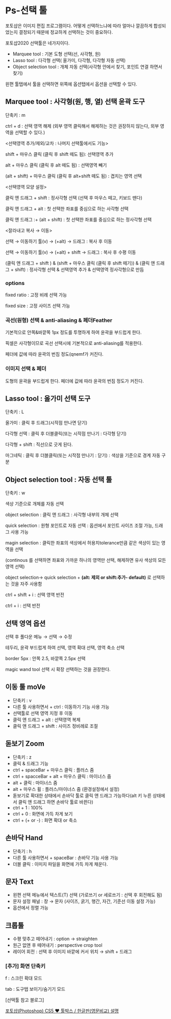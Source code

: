 # Ps-선택 툴

포토샵은 이미지 편집 프로그램이다. 어떻게 선택하느냐에 따라 얼마나 깔끔하게 합성되었는지 결정되기 때문에 정교하게 선택하는 것이 중요하다. 

포토샵2020 선택툴은 네가지이다.

- Marquee tool : 기본 도형 선택(선, 사각형, 원)
- Lasso tool : 다각형 선택( 올가미, 다각형, 다각형 자동 선택)
- Object selection tool : 개체 자동 선택(사각형 안에서 찾기, 포인트 연결 하면서 찾기)


왼편 툴탭에서 툴을 선택하면 위쪽에 옵션탭에서 옵션을 선택할 수 있다. 

## Marquee tool : 사각형(원, 행, 열) 선택 윤곽 도구

단축키 : m

ctrl + d : 선택 영역 해제 (외부 영역 클릭해서 해제하는 것은 권장하지 않는다, 외부 영역을 선택할 수 있다.)

<선택영역 추가/제외/교차 : 나머지 선택툴에서도 기능>

shift + 마우스 클릭 (클릭 후 shift 떼도 됨): 선택영역 추가

alt + 마우스 클릭 (클릭 후 alt 떼도 됨) : 선택영역 빼기

(alt + shift)  +  마우스 클릭 (클릭 후 alt+shift 떼도 됨) : 겹치는 영역 선택

<선택영역 모양 설정>

클릭 앤 드래그 + shift : 정사각형 선택 (선택 후 마우스 떼고, 키보드 뗀다)

클릭 앤 드래그 + alt : 첫 선택한 좌표를 중심으로 하는 사각형 선택

클릭 앤 드래그 :+ (alt + shift) : 첫 선택한 좌표를 중심으로 하는 정사각형 선택

<잘라내고 복사 → 이동>

선택 → 이동하기 툴(v) → (+alt) → 드래그 : 복사 후 이동

선택 → 이동하기 툴(v) → (+alt)  + shift  → 드래그 : 복사 후 수평 이동 

(클릭 앤 드래그 + shift ) & (shift + 마우스 클릭 (클릭 후 shift 떼기)) & (클릭 앤 드래그 + shift) : 정사각형 선택 & 선택영역 추가 & 선택영역 정사각형으로 만듬

### options

fixed ratio : 고정 비례 선택 가능 

fixed size : 고정 사이즈 선택 가능

### 곡선(원형) 선택 & anti-aliasing & 페더Feather

기본적으로 안쪽&바깥쪽 1px 정도를 투명하게 하여 윤곽을 부드럽게 한다. 

픽셀은 사각형이므로 곡선 선택시에 기본적으로 anti-aliasing를 적용한다. 

페더에 값에 따라 윤곽의 번짐 정도(qnemf가 커진다.

### 이미지 선택 &  페더

도형의 윤곽을 부드럽게 한다. 페더에 값에 따라 윤곽의 번짐 정도가 커진다.

## Lasso tool : 올가미 선택 도구

단축키 : L

올가미 : 클릭 후 드래그(시작점 만나면 닫기)

다각형 선택 : 클릭 후 더블클릭(또는 시작점 만나기 : 다각형 닫기) 

다각형 + shift :  직선으로 긋게 된다.

마그네틱 : 클릭 후 더블클릭(또는 시작점 만나기 : 닫기)  : 색상을 기준으로 경계 자동 구분

## Object selection tool : 자동 선택 툴

단축키 : w

색상 기준으로 개체를 자동 선택

object selection : 클릭 앤 드래그 : 사각형 내부의 개체 선택

quick selection : 원형 포인트로 자동 선택 : 옵션에서 포인트 사이즈 조절 가능, 드래그 사용 가능

magin selection : 클릭한 좌표의 색상에서 허용치tolerance만큼 같은 색상이 있는 영역을 선택

(continous 를 선택하면 좌표와 가까운 하나의 영역만 선택, 해제하면 유사 색상의 모든 영역 선택)

object selection→ quick selection + **(alt: 제외 or shift:추가- default)** 로 선택하는 것을 자주 사용함

ctrl + shift + i : 선택 영역 반전 

ctrl + i : 선택 반전

## 선택 영역 옵션

선택 후 풀다운 메뉴 → 선택 → 수정 

테두리, 윤곽 부드럽게 하여 선택, 영역 확대 선택, 영역 축소 선택

border 5px : 안쪽 2.5, 바깥쪽 2.5px 선택

magic wand tool 선택 시 확장 선택하는 것을 권장한다. 

## 이동 툴 moVe

- 단축키 : v
- 다른 툴 사용하면서 + ctrl : 이동하기 기능 사용 가능
- 선택툴로 선택 영역 지정 후 이동
- 클릭 앤 드래그 + alt : 선택영역 복제
- 클릭 앤 드래그 + shift : 사이즈 정비례로 조절

## 돋보기 Zoom

- 단축키 : z
- 클릭 & 드래그 기능
- ctrl + spaceBar + 마우스 클릭 : 플러스 줌
- ctrl + spacceBar + alt + 마우스 클릭 : 마이너스 줌
- alt + 클릭  : 마이너스 줌
- alt + 마우스 휠 : 플러스/마이너스 줌 (환경설정에서 설정)
- 돋보기로 확대한 상태에서 손바닥 툴로 클릭 앤 드래그 가능하다(alt 키 누른 상태에서 클릭 앤 드래그 하면 손바닥 툴로 바뀐다)
- ctrl + 1 : 100%
- ctrl + 0 : 화면에 가득 차게 보기
- ctrl + (+ or -) : 화면 확대 or 축소

## 손바닥 Hand

- 단축기 : h
- 다른 툴 사용하면서 + spaceBar : 손바닥 기능 사용 가능
- 더블 클릭 : 이미지 파일을 화면에 가득 차게 채운다.

## 문자 Text

- 왼편 선택 메뉴에서 텍스트(T) 선택 (가로쓰기 or 세로쓰기 : 선택 후 회전해도 됨)
- 문자 설정 패널 : 창 → 문자 (사이즈, 굵기, 행간, 자간, 기준선 이동 설정 가능)
- 옵션에서 정렬 가능

## 크롭툴

- 수평 맞추고 떼어내기 : option → straighten
- 원근 없앤 후 떼어내기 : perspective crop tool
- 레이어 회전 : 선택 후 이미지 바깥에 커서 위치 → shift + 드래그

### [추가] 화면 단축키

f : 스크린 확대 모드

tab : 도구탭 보이기/숨기기 모드

[선택툴 참고 블로그] 

[포토샵(Photoshop) CS5 ♥ 툴박스 / 한글판(영문비교) 설명](http://blog.daum.net/aetangu/17769345)